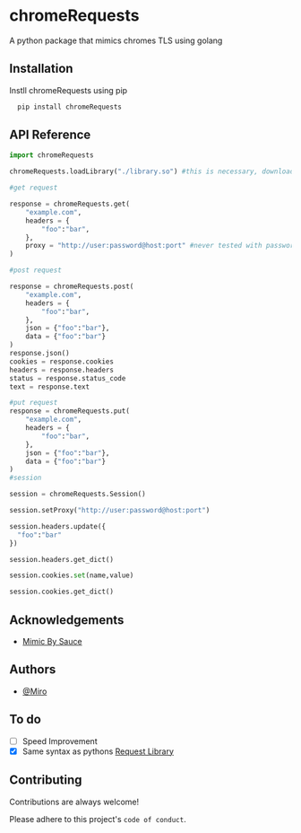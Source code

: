 # chromeRequests

A python package that mimics chromes TLS using golang

## Installation

Instll chromeRequests using pip

```bash
  pip install chromeRequests
```

## API Reference

```py
import chromeRequests

chromeRequests.loadLibrary("./library.so") #this is necessary, download from GoLangSource folder.

#get request

response = chromeRequests.get(
    "example.com",
    headers = {
        "foo":"bar",
    },
    proxy = "http://user:password@host:port" #never tested with passwordless.
)

#post request

response = chromeRequests.post(
    "example.com",
    headers = {
        "foo":"bar",
    },
    json = {"foo":"bar"},
    data = {"foo":"bar"}
)
response.json()
cookies = response.cookies
headers = response.headers
status = response.status_code
text = response.text

#put request
response = chromeRequests.put(
    "example.com",
    headers = {
        "foo":"bar",
    },
    json = {"foo":"bar"},
    data = {"foo":"bar"}
)
#session

session = chromeRequests.Session()

session.setProxy("http://user:password@host:port")

session.headers.update({
  "foo":"bar"
})

session.headers.get_dict()

session.cookies.set(name,value)

session.cookies.get_dict()

```

## Acknowledgements

- [Mimic By Sauce](https://github.com/saucesteals/mimic)

## Authors

- [@Miro](https://github.com/miromiro11)

## To do

- [ ] Speed Improvement
- [x] Same syntax as pythons [Request Library](https://pypi.org/project/requests/)

## Contributing

Contributions are always welcome!

Please adhere to this project's `code of conduct`.
